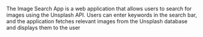 The Image Search App is a web application that allows users to search for images using the Unsplash API. Users can enter keywords in the search bar, and the application fetches relevant images from the Unsplash database and displays them to the user
